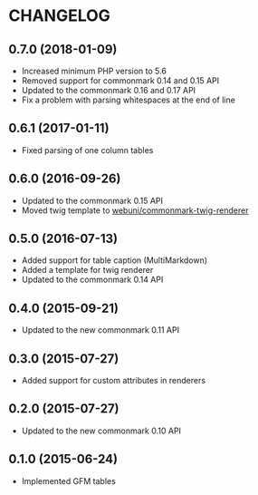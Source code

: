 CHANGELOG
=========

0.7.0 (2018-01-09)
------------------

 * Increased minimum PHP version to 5.6
 * Removed support for commonmark 0.14 and 0.15 API
 * Updated to the commonmark 0.16 and 0.17 API
 * Fix a problem with parsing whitespaces at the end of line

0.6.1 (2017-01-11)
------------------

 * Fixed parsing of one column tables

0.6.0 (2016-09-26)
------------------

 * Updated to the commonmark 0.15 API
 * Moved twig template to [webuni/commonmark-twig-renderer](https://packagist.org/packages/webuni/commonmark-twig-renderer)

0.5.0 (2016-07-13)
------------------

 * Added support for table caption (MultiMarkdown)
 * Added a template for twig renderer
 * Updated to the commonmark 0.14 API

0.4.0 (2015-09-21)
------------------

 * Updated to the new commonmark 0.11 API

0.3.0 (2015-07-27)
------------------

 * Added support for custom attributes in renderers

0.2.0 (2015-07-27)
------------------

 * Updated to the new commonmark 0.10 API

0.1.0 (2015-06-24)
------------------

 * Implemented GFM tables

